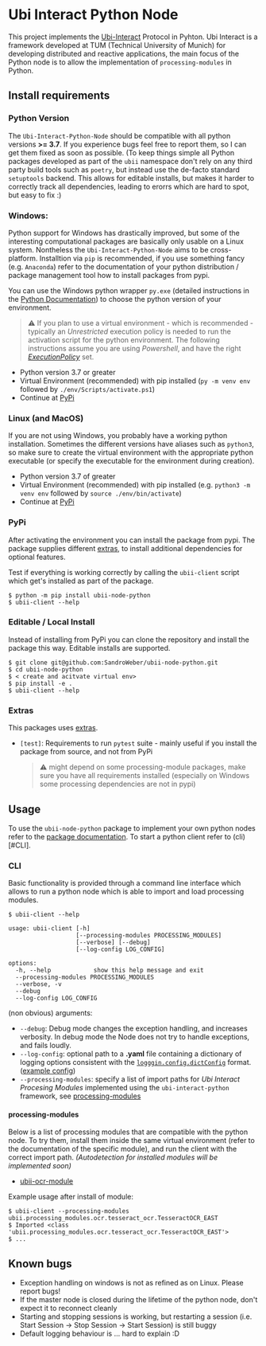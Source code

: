 # Ubi Interact Python Node

This project implements the [Ubi-Interact](https://github.com/SandroWeber/ubi-interact) Protocol in Pyhton.
Ubi Interact is a framework developed at TUM (Technical University of Munich) for developing distributed and reactive applications, the main focus
of the Python node is to allow the implementation of ``processing-modules`` in Python.

## Install requirements

### Python Version
The ``Ubi-Interact-Python-Node`` should be compatible with all python versions __>= 3.7__.
If you experience bugs feel free to report them, so I can get them fixed as soon as possible.
(To keep things simple all Python packages developed as part of the ``ubii`` namespace don't rely on any third party build tools such as ``poetry``, but instead
use the de-facto standard ``setuptools`` backend. This allows for editable installs, but makes it harder to correctly track all dependencies, leading to erorrs
which are hard to spot, but easy to fix :)

### Windows:
Python support for Windows has drastically improved, but some of the interesting computational packages are basically only usable on a Linux system. Nontheless the ``Ubi-Interact-Python-Node`` aims to be cross-platform. Installtion via ``pip`` is recommended, if you use something fancy (e.g. ``Anaconda``) refer to the documentation of your python distribution / package management tool how to install packages from pypi.

You can use the Windows python wrapper ``py.exe`` (detailed instructions in the [Python Documentation](https://docs.python.org/3/using/windows.html)) to
choose the python version of your environment.
 
   > :warning: If you plan to use a virtual environment - which is recommended - typically an _Unrestricted_ execution policy is needed to run the activation script for the python environment. The following instructions assume you are using _Powershell_, and have the right [_ExecutionPolicy_](https://docs.microsoft.com/en-us/powershell/module/microsoft.powershell.core/about/about_execution_policies) set.

*  Python version 3.7 or greater
*  Virtual Environment (recommended) with pip installed (``py -m venv env`` followed by ``./env/Scripts/activate.ps1``)
* Continue at [PyPi](#pypi)

### Linux (and MacOS)
If you are not using Windows, you probably have a working python installation. Sometimes the different versions have aliases such as ``python3``, so make sure
to create the virtual environment with the appropriate python executable (or specify the executable for the environment during creation).

* Python version 3.7 of greater
* Virtual Environment (recommended) with pip installed (e.g. ``python3 -m venv env`` followed by ``source ./env/bin/activate``)
* Continue at [PyPi](#pypi)

### PyPi
After activating the environment you can install the package from pypi. 
The package supplies different [extras](#extras), to install additional dependencies
for optional features. 

Test if everything is working correctly by calling the ``ubii-client`` script which get's installed as part of the package.


```
$ python -m pip install ubii-node-python
$ ubii-client --help 
```

### Editable / Local Install
Instead of installing from PyPi you can clone the repository and install the package this way. Editable installs are supported.
```
$ git clone git@github.com:SandroWeber/ubii-node-python.git
$ cd ubii-node-python
$ < create and acitvate virtual env>
$ pip install -e .
$ ubii-client --help
```


### Extras
This packages uses [extras](https://www.python.org/dev/peps/pep-0508/#id12).

* ``[test]``: Requirements to run ``pytest`` suite - mainly useful if you install the package from source, and not from PyPi

   > :warning: might depend on some processing-module packages, make sure you have all requirements installed (especially on Windows some processing dependencies are not in pypi)



## Usage
To use the ``ubii-node-python`` package to implement your own python nodes refer to the [package documentation](#ubi-interact-python-node).
To start a python client refer to (cli)[#CLI].

### CLI
Basic functionality is provided through a command line interface which allows to run a python node which is able to import and load processing modules.
```
$ ubii-client --help

usage: ubii-client [-h]
                   [--processing-modules PROCESSING_MODULES]
                   [--verbose] [--debug]
                   [--log-config LOG_CONFIG]

options:
  -h, --help            show this help message and exit
  --processing-modules PROCESSING_MODULES
  --verbose, -v
  --debug
  --log-config LOG_CONFIG

```
(non obvious) arguments:

* ``--debug``: Debug mode changes the exception handling, and increases verbosity. In debug mode the Node does not try to handle exceptions, and fails loudly.
* ``--log-config``: optional path to a __.yaml__ file containing a dictionary of logging options consistent with the [``logggin.config.dictConfig``](https://docs.python.org/3/library/logging.config.html#logging.config.dictConfig) format. ([example config](src/ubii/interact/util/logging_config.yaml))
* ``--processing-modules``: specify a list of import paths for _Ubi Interact Procesing Modules_ implemented using the ``ubi-interact-python`` framework, see [processing-modules](#processing-modules) 

#### processing-modules
Below is a list of processing modules that are compatible with the python node.
To try them, install them inside the same virtual environment (refer to the documentation of the specific module), and run the client with the correct import path.
_(Autodetection for installed modules will be implemented soon)_

* [ubii-ocr-module](https://github.com/saggitar/ubii-processing-module-ocr)

Example usage after install of module:
```
$ ubii-client --processing-modules ubii.processing_modules.ocr.tesseract_ocr.TesseractOCR_EAST
$ Imported <class 'ubii.processing_modules.ocr.tesseract_ocr.TesseractOCR_EAST'>
$ ...
```


## Known bugs
* Exception handling on windows is not as refined as on Linux. Please report bugs!
* If the master node is closed during the lifetime of the python node, don't expect it to reconnect cleanly
* Starting and stopping sessions is working, but restarting a session (i.e. Start Session -> Stop Session -> Start Session) is still buggy
* Default logging behaviour is ... hard to explain :D
